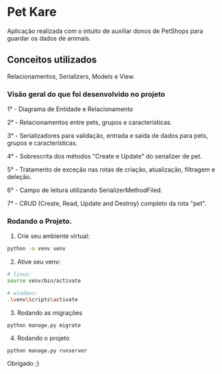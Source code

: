 # Pet Kare

Aplicação realizada com o intuito de auxiliar donos de PetShops para guardar os dados de animais.

## Conceitos utilizados 

Relacionamentos, Serializers, Models e View.

### Visão geral do que foi desenvolvido no projeto

1° - Diagrama de Entidade e Relacionamento

2° - Relacionamentos entre pets, grupos e características.

3° - Serializadores para validação, entrada e saída de dados para pets, grupos e características.

4° - Sobrescrita dos métodos "Create e Update" do serializer de pet.

5° - Tratamento de exceção nas rotas de criação, atualização, filtragem e deleção.

6° - Campo de leitura utilizando SerializerMethodFiled.

7° - CRUD (Create, Read, Update and Destroy) completo da rota "pet".


### Rodando o Projeto.

1. Crie seu ambiente virtual:
```bash
python -m venv venv
```

2. Ative seu venv:
```bash
# linux:
source venv/bin/activate

# windows:
.\venv\Scripts\activate
```

3. Rodando as migrações

```
python manage.py migrate
```

4. Rodando o projeto

```
python manage.py runserver
```

Obrigado ;)
